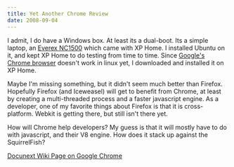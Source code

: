 ```yaml
---
title: Yet Another Chrome Review
date: 2008-09-04
---
```

I admit, I do have a Windows box. At least its a dual-boot. Its a simple laptop, an <a href="http://www.docunext.com/wiki/Everex_Notebooks">Everex NC1500</a> which came with XP Home. I installed Ubuntu on it, and kept XP Home to do testing from time to time. Since <a href="http://www.soggyblogger.com/blog/2008/09/01/lets-hope-for-google-chrome/">Google's Chrome browser</a> doesn't work in linux yet, I downloaded and installed it on XP Home.

Maybe I'm missing something, but it didn't seem much better than Firefox. Hopefully Firefox (and Iceweasel) will get to benefit from Chrome, at least by creating a multi-threaded process and a faster javascript engine. As a developer, one of my favorite things about Firefox is that it is cross-platform. Webkit is getting there, but still isn't there yet.

How will Chrome help developers? My guess is that it will mostly have to do with javascript, and their V8 engine. How does it stack up against the SquirrelFish?

<a href="http://www.docunext.com/wiki/Google_Chrome">Docunext Wiki Page on Google Chrome</a>

